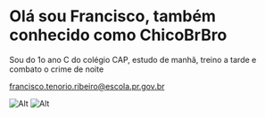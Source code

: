 # Olá sou Francisco, também conhecido como ChicoBrBro

Sou do 1o ano C do colégio CAP, estudo de manhã, treino a tarde e combato o crime de noite

francisco.tenorio.ribeiro@escola.pr.gov.br

![Alt](https://upload.wikimedia.org/wikipedia/en/d/d2/Dio_Brando.jpg)
![Alt](https://media.tenor.com/c9bDfK5XJjMAAAAd/sergio-sacani-serjao.gif)

